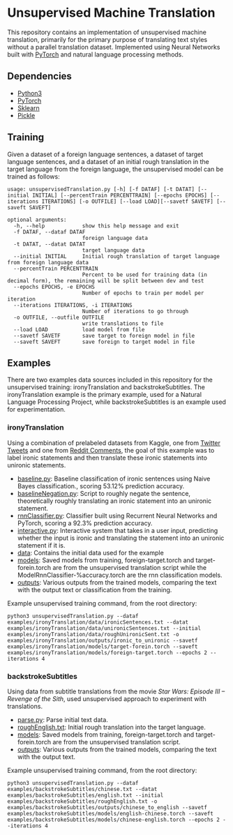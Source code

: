 # Unsupervised Machine Translation
This repository contains an implementation of unsupervised machine translation, primarily for the primary purpose of translating text styles without a parallel translation dataset. Implemented using Neural Networks built with [PyTorch](http://pytorch.org/) and natural language processing methods. 

## Dependencies
* [Python3](https://www.python.org)
* [PyTorch](http://pytorch.org/)
* [Sklearn](https://scikit-learn.org/stable/index.html)
* [Pickle](https://docs.python.org/3.8/library/pickle.html)

## Training
Given a dataset of a foreign language sentences, a dataset of target language sentences, and a dataset of an initial rough translation in the target language from the foreign language, the unsupervised model can be trained as follows:
```
usage: unsupervisedTranslation.py [-h] [-f DATAF] [-t DATAT] [--initial INITIAL] [--percentTrain PERCENTTRAIN] [--epochs EPOCHS] [--iterations ITERATIONS] [-o OUTFILE] [--load LOAD][--savetf SAVETF] [--saveft SAVEFT]

optional arguments:
  -h, --help            show this help message and exit
  -f DATAF, --dataf DATAF
                        foreign language data
  -t DATAT, --datat DATAT
                        target language data
  --initial INITIAL     Initial rough translation of target language from foreign language data
  --percentTrain PERCENTTRAIN
                        Percent to be used for training data (in decimal form), the remaining will be split between dev and test
  --epochs EPOCHS, -e EPOCHS
                        Number of epochs to train per model per iteration
  --iterations ITERATIONS, -i ITERATIONS
                        Number of iterations to go through
  -o OUTFILE, --outfile OUTFILE
                        write translations to file
  --load LOAD           load model from file
  --savetf SAVETF       save target to foreign model in file
  --saveft SAVEFT       save foreign to target model in file
```

## Examples
There are two examples data sources included in this repository for the unsupervised training: ironyTranslation and backstrokeSubtitles. The ironyTranslation example is the primary example, used for a Natural Language Processing Project, while backstrokeSubtitles is an example used for experimentation. 

### ironyTranslation
Using a combination of prelabeled datasets from Kaggle, one from [Twitter Tweets](https://www.kaggle.com/nikhiljohnk/tweets-with-sarcasm-and-irony ) and one from [Reddit Comments](https://www.kaggle.com/rtatman/ironic-corpus), the goal of this example was to label ironic statements and then translate these ironic statements into unironic statements.
* [baseline.py](https://github.com/kekoawong/UnsupervisedLanguageTranslation/blob/main/examples/ironyTranslation/baseline.py): Baseline classification of ironic sentences using Naive Bayes classification., scoring 53.12% prediction accuracy.
* [baselineNegation.py](https://github.com/kekoawong/UnsupervisedLanguageTranslation/blob/main/examples/ironyTranslation/baselineNegation.py): Script to roughly negate the sentence, theoretically roughly translating an ironic statement into an unironic statement. 
* [rnnClassifier.py](https://github.com/kekoawong/UnsupervisedLanguageTranslation/blob/main/examples/ironyTranslation/rnnClassifier.py): Classifier built using Recurrent Neural Networks and PyTorch, scoring a 92.3% prediction accuracy.
* [interactive.py](https://github.com/kekoawong/UnsupervisedLanguageTranslation/blob/main/examples/ironyTranslation/interactive.py): Interactive system that takes in a user input, predicting whether the input is ironic and translating the statement into an unironic statement if it is. 
* [data](https://github.com/kekoawong/UnsupervisedLanguageTranslation/blob/main/examples/ironyTranslation/data): Contains the initial data used for the example
* [models](https://github.com/kekoawong/UnsupervisedLanguageTranslation/blob/main/examples/ironyTranslation/models): Saved models from training, foreign-target.torch and target-forein.torch are from the unsupervised translation script while the ModelRnnClassifier-%accuracy.torch are the rnn classification models.
* [outputs](https://github.com/kekoawong/UnsupervisedLanguageTranslation/blob/main/examples/ironyTranslation/outputs): Various outputs from the trained models, comparing the text with the output text or classification from the training.

Example unsupervised training command, from the root directory:
```
python3 unsupervisedTranslation.py --dataf examples/ironyTranslation/data/ironicSentences.txt --datat examples/ironyTranslation/data/unironicSentences.txt --initial examples/ironyTranslation/data/roughUnironicSent.txt -o examples/ironyTranslation/outputs/ironic_to_unironic --savetf examples/ironyTranslation/models/target-forein.torch --saveft examples/ironyTranslation/models/foreign-target.torch --epochs 2 --iterations 4  
```

### backstrokeSubtitles
Using data from subtitle translations from the movie *Star Wars: Episode III – Revenge of the Sith*, used unsupervised approach to experiment with translations.   
* [parse.py](https://github.com/kekoawong/UnsupervisedLanguageTranslation/blob/main/examples/backstrokeSubtitles/parse.py): Parse initial text data.
* [roughEnglish.txt](https://github.com/kekoawong/UnsupervisedLanguageTranslation/blob/main/examples/backstrokeSubtitles/roughEnglish.txt): Initial rough translation into the target language.
* [models](https://github.com/kekoawong/UnsupervisedLanguageTranslation/blob/main/examples/backstrokeSubtitles/models): Saved models from training, foreign-target.torch and target-forein.torch are from the unsupervised translation script.
* [outputs](https://github.com/kekoawong/UnsupervisedLanguageTranslation/blob/main/examples/backstrokeSubtitles/outputs): Various outputs from the trained models, comparing the text with the output text.

Example unsupervised training command, from the root directory:
```
python3 unsupervisedTranslation.py --dataf examples/backstrokeSubtitles/chinese.txt --datat examples/backstrokeSubtitles/english.txt --initial examples/backstrokeSubtitles/roughEnglish.txt -o examples/backstrokeSubtitles/outputs/chinese_to_english --savetf examples/backstrokeSubtitles/models/english-chinese.torch --saveft examples/backstrokeSubtitles/models/chinese-english.torch --epochs 2 --iterations 4 
```
